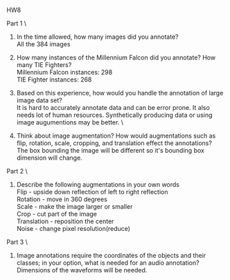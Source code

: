 HW8


Part 1 \
1. In the time allowed, how many images did you annotate? \
   All the 384 images
   
2. How many instances of the Millennium Falcon did you annotate? How many TIE Fighters? \
   Millennium Falcon instances:  298 \
   TIE Fighter instances:  268
   
3. Based on this experience, how would you handle the annotation of large image data set? \
   It is hard to accurately annotate data and can be error prone. It also needs lot of human resources. Synthetically producing data or using image augumentions may be better. \

4. Think about image augmentation? How would augmentations such as flip, rotation, scale, cropping, and translation effect the annotations? \
   The box bounding the image will be different so it's bounding box dimension will change.

Part 2 \
1. Describe the following augmentations in your own words \
   Flip - upside down reflection of left to right reflection \
   Rotation - move in 360 degrees \
   Scale - make the image larger or smaller \
   Crop - cut part of the image \
   Translation - reposition the center \
   Noise - change pixel resolution(reduce)
   
Part 3 \
1. Image annotations require the coordinates of the objects and their classes; in your option, what is needed for an audio annotation? \
   Dimensions of the waveforms will be needed.
